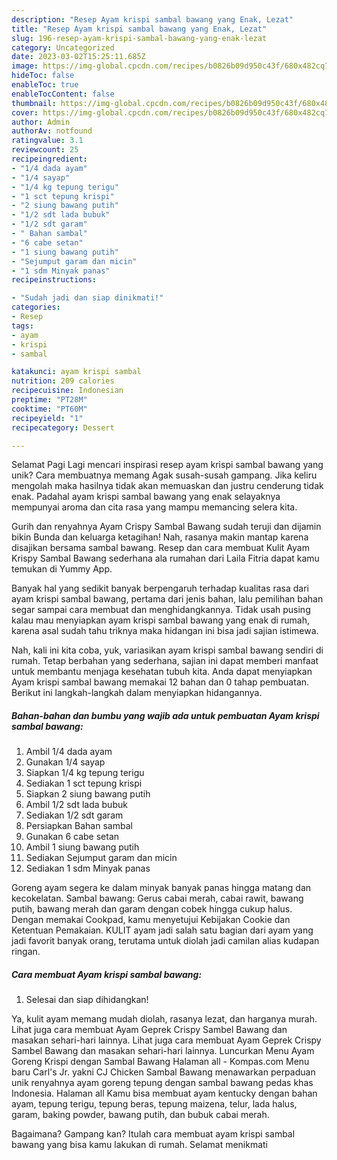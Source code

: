 ```yaml
---
description: "Resep Ayam krispi sambal bawang yang Enak, Lezat"
title: "Resep Ayam krispi sambal bawang yang Enak, Lezat"
slug: 196-resep-ayam-krispi-sambal-bawang-yang-enak-lezat
category: Uncategorized
date: 2023-03-02T15:25:11.685Z
image: https://img-global.cpcdn.com/recipes/b0826b09d950c43f/680x482cq70/ayam-krispi-sambal-bawang-foto-resep-utama.jpg
hideToc: false
enableToc: true
enableTocContent: false
thumbnail: https://img-global.cpcdn.com/recipes/b0826b09d950c43f/680x482cq70/ayam-krispi-sambal-bawang-foto-resep-utama.jpg
cover: https://img-global.cpcdn.com/recipes/b0826b09d950c43f/680x482cq70/ayam-krispi-sambal-bawang-foto-resep-utama.jpg
author: Admin
authorAv: notfound
ratingvalue: 3.1
reviewcount: 25
recipeingredient:
- "1/4 dada ayam"
- "1/4 sayap"
- "1/4 kg tepung terigu"
- "1 sct tepung krispi"
- "2 siung bawang putih"
- "1/2 sdt lada bubuk"
- "1/2 sdt garam"
- " Bahan sambal"
- "6 cabe setan"
- "1 siung bawang putih"
- "Sejumput garam dan micin"
- "1 sdm Minyak panas"
recipeinstructions:

- "Sudah jadi dan siap dinikmati!"
categories:
- Resep
tags:
- ayam
- krispi
- sambal

katakunci: ayam krispi sambal 
nutrition: 209 calories
recipecuisine: Indonesian
preptime: "PT28M"
cooktime: "PT60M"
recipeyield: "1"
recipecategory: Dessert

---
```



Selamat Pagi Lagi mencari inspirasi resep ayam krispi sambal bawang yang unik? Cara membuatnya memang Agak susah-susah gampang. Jika keliru mengolah maka hasilnya tidak akan memuaskan dan justru cenderung tidak enak. Padahal ayam krispi sambal bawang yang enak selayaknya mempunyai aroma dan cita rasa yang mampu memancing selera kita.


Gurih dan renyahnya Ayam Crispy Sambal Bawang sudah teruji dan dijamin bikin Bunda dan keluarga ketagihan! Nah, rasanya makin mantap karena disajikan bersama sambal bawang. Resep dan cara membuat Kulit Ayam Krispy Sambal Bawang sederhana ala rumahan dari Laila Fitria dapat kamu temukan di Yummy App.

Banyak hal yang sedikit banyak berpengaruh terhadap kualitas rasa dari ayam krispi sambal bawang, pertama dari jenis bahan, lalu pemilihan bahan segar sampai cara membuat dan menghidangkannya. Tidak usah pusing kalau mau menyiapkan ayam krispi sambal bawang yang enak di rumah, karena asal sudah tahu triknya maka hidangan ini bisa jadi sajian istimewa.


Nah, kali ini kita coba, yuk, variasikan ayam krispi sambal bawang sendiri di rumah. Tetap berbahan yang sederhana, sajian ini dapat memberi manfaat untuk membantu menjaga kesehatan tubuh kita. Anda dapat menyiapkan Ayam krispi sambal bawang memakai 12 bahan dan 0 tahap pembuatan. Berikut ini langkah-langkah dalam menyiapkan hidangannya.

<!--inarticleads1-->

##### Bahan-bahan dan bumbu yang wajib ada untuk pembuatan Ayam krispi sambal bawang:

1. Ambil 1/4 dada ayam
1. Gunakan 1/4 sayap
1. Siapkan 1/4 kg tepung terigu
1. Sediakan 1 sct tepung krispi
1. Siapkan 2 siung bawang putih
1. Ambil 1/2 sdt lada bubuk
1. Sediakan 1/2 sdt garam
1. Persiapkan  Bahan sambal
1. Gunakan 6 cabe setan
1. Ambil 1 siung bawang putih
1. Sediakan Sejumput garam dan micin
1. Sediakan 1 sdm Minyak panas


Goreng ayam segera ke dalam minyak banyak panas hingga matang dan kecokelatan. Sambal bawang: Gerus cabai merah, cabai rawit, bawang putih, bawang merah dan garam dengan cobek hingga cukup halus. Dengan memakai Cookpad, kamu menyetujui Kebijakan Cookie dan Ketentuan Pemakaian. KULIT ayam jadi salah satu bagian dari ayam yang jadi favorit banyak orang, terutama untuk diolah jadi camilan alias kudapan ringan. 

<!--inarticleads2-->

##### Cara membuat Ayam krispi sambal bawang:


1. Selesai dan siap dihidangkan!

Ya, kulit ayam memang mudah diolah, rasanya lezat, dan harganya murah. Lihat juga cara membuat Ayam Geprek Crispy Sambel Bawang dan masakan sehari-hari lainnya. Lihat juga cara membuat Ayam Geprek Crispy Sambel Bawang dan masakan sehari-hari lainnya. Luncurkan Menu Ayam Goreng Krispi dengan Sambal Bawang Halaman all - Kompas.com Menu baru Carl&#39;s Jr. yakni CJ Chicken Sambal Bawang menawarkan perpaduan unik renyahnya ayam goreng tepung dengan sambal bawang pedas khas Indonesia. Halaman all Kamu bisa membuat ayam kentucky dengan bahan ayam, tepung terigu, tepung beras, tepung maizena, telur, lada halus, garam, baking powder, bawang putih, dan bubuk cabai merah. 

Bagaimana? Gampang kan? Itulah cara membuat ayam krispi sambal bawang yang bisa kamu lakukan di rumah. Selamat menikmati

